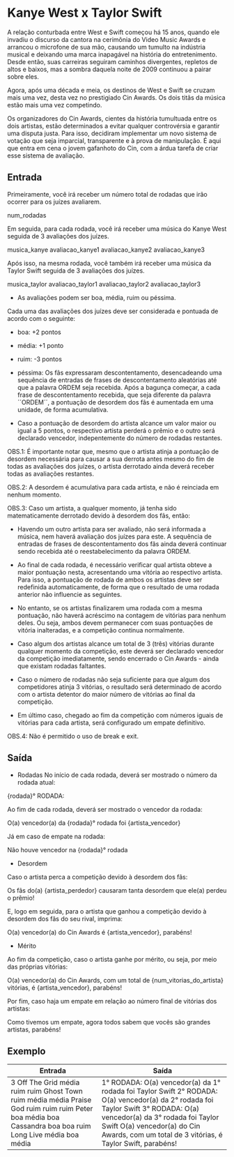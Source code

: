 # Kanye West x Taylor Swift

A relação conturbada entre West e Swift começou há 15 anos, quando ele invadiu o discurso da cantora na cerimônia do Video Music Awards e arrancou o microfone de sua mão, causando um tumulto na indústria musical e deixando uma marca inapagável na história do entretenimento. Desde então, suas carreiras seguiram caminhos divergentes, repletos de altos e baixos, mas a sombra daquela noite de 2009 continuou a pairar sobre eles.

Agora, após uma década e meia, os destinos de West e Swift se cruzam mais uma vez, desta vez no prestigiado Cin Awards. Os dois titãs da música estão mais uma vez competindo.

Os organizadores do Cin Awards, cientes da história tumultuada entre os dois artistas, estão determinados a evitar qualquer controvérsia e garantir uma disputa justa. Para isso, decidiram implementar um novo sistema de votação que seja imparcial, transparente e à prova de manipulação. É aqui que entra em cena o jovem gafanhoto do Cin, com a árdua tarefa de criar esse sistema de avaliação.

## Entrada

Primeiramente, você irá receber um número total de rodadas que irão ocorrer para os juízes avaliarem.

num_rodadas

Em seguida, para cada rodada, você irá receber uma música do Kanye West seguida de 3 avaliações dos juízes.

musica_kanye
avaliacao_kanye1
avaliacao_kanye2
avaliacao_kanye3

Após isso, na mesma rodada, você também irá receber uma música da Taylor Swift seguida de 3 avaliações dos juízes.

musica_taylor
avaliacao_taylor1
avaliacao_taylor2
avaliacao_taylor3

- As avaliações podem ser boa, média, ruim ou péssima.

Cada uma das avaliações dos juízes deve ser considerada e pontuada de acordo com o seguinte:

- boa: +2 pontos
- média: +1 ponto
- ruim: -3 pontos
- péssima: Os fãs expressaram descontentamento, desencadeando uma sequência de entradas de frases de descontentamento aleatórias até que a palavra ORDEM seja recebida. Após a bagunça começar, a cada frase de descontentamento recebida, que seja diferente da palavra ´´ORDEM´´, a pontuação de desordem dos fãs é aumentada em uma unidade, de forma acumulativa.

- Caso a pontuação de desordem do artista alcance um valor maior ou igual a 5 pontos, o respectivo artista perderá o prêmio e o outro será declarado vencedor, indepentemente do número de rodadas restantes.

OBS.1: É importante notar que, mesmo que o artista atinja a pontuação de desordem necessária para causar a sua derrota antes mesmo do fim de todas as avaliações dos juízes, o artista derrotado ainda deverá receber todas as avaliações restantes.

OBS.2: A desordem é acumulativa para cada artista, e não é reinciada em nenhum momento.

OBS.3: Caso um artista, a qualquer momento, já tenha sido matematicamente derrotado devido à desordem dos fãs, então:

- Havendo um outro artista para ser avaliado, não será informada a música, nem haverá avaliação dos juízes para este.
  A sequência de entradas de frases de descontentamento dos fãs ainda deverá continuar sendo recebida até o reestabelecimento da palavra ORDEM.
- Ao final de cada rodada, é necessário verificar qual artista obteve a maior pontuação nesta, acresentando uma vitória ao respectivo artista. Para isso, a pontuação de rodada de ambos os artistas deve ser redefinida automaticamente, de forma que o resultado de uma rodada anterior não influencie as seguintes.

- No entanto, se os artistas finalizarem uma rodada com a mesma pontuação, não haverá acréscimo na contagem de vitórias para nenhum deles. Ou seja, ambos devem permanecer com suas pontuações de vitória inalteradas, e a competição continua normalmente.

- Caso algum dos artistas alcance um total de 3 (três) vitórias durante qualquer momento da competição, este deverá ser declarado vencedor da competição imediatamente, sendo encerrado o Cin Awards - ainda que existam rodadas faltantes.

- Caso o número de rodadas não seja suficiente para que algum dos competidores atinja 3 vitórias, o resultado será determinado de acordo com o artista detentor do maior número de vitórias ao final da competição.

- Em último caso, chegado ao fim da competição com números iguais de vitórias para cada artista, será configurado um empate definitivo.

OBS.4: Não é permitido o uso de break e exit.

## Saída

- Rodadas
  No início de cada rodada, deverá ser mostrado o número da rodada atual:

{rodada}° RODADA:

Ao fim de cada rodada, deverá ser mostrado o vencedor da rodada:

O(a) vencedor(a) da {rodada}° rodada foi {artista_vencedor}

Já em caso de empate na rodada:

Não houve vencedor na {rodada}° rodada

- Desordem

Caso o artista perca a competição devido à desordem dos fãs:

Os fãs do(a) {artista_perdedor} causaram tanta desordem que ele(a) perdeu o prêmio!

E, logo em seguida, para o artista que ganhou a competição devido à desordem dos fãs do seu rival, imprima:

O(a) vencedor(a) do Cin Awards é {artista_vencedor}, parabéns!

- Mérito

Ao fim da competição, caso o artista ganhe por mérito, ou seja, por meio das próprias vitórias:

O(a) vencedor(a) do Cin Awards, com um total de {num_vitorias_do_artista} vitórias, é {artista_vencedor}, parabéns!

Por fim, caso haja um empate em relação ao número final de vitórias dos artistas:

Como tivemos um empate, agora todos sabem que vocês são grandes artistas, parabéns!

## Exemplo

| Entrada                                                                                                                                                   | Saída                                                                                                                                                                                                                                                               |
| --------------------------------------------------------------------------------------------------------------------------------------------------------- | ------------------------------------------------------------------------------------------------------------------------------------------------------------------------------------------------------------------------------------------------------------------- |
| 3 Off The Grid média ruim ruim Ghost Town ruim média média Praise God ruim ruim ruim Peter boa média boa Cassandra boa boa ruim Long Live média boa média | 1° RODADA: O(a) vencedor(a) da 1° rodada foi Taylor Swift 2° RODADA: O(a) vencedor(a) da 2° rodada foi Taylor Swift 3° RODADA: O(a) vencedor(a) da 3° rodada foi Taylor Swift O(a) vencedor(a) do Cin Awards, com um total de 3 vitórias, é Taylor Swift, parabéns! |
